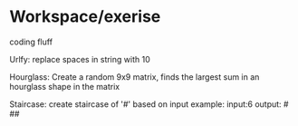 # Workspace/exerise
coding fluff

Urlfy:
replace spaces in string with 10

Hourglass:
Create a random 9x9 matrix,
finds the largest sum in an hourglass shape in the matrix

Staircase:
create staircase of '#' based on input
example:
input:6
output:
     #
    ##
   ###
  ####
 #####
######
